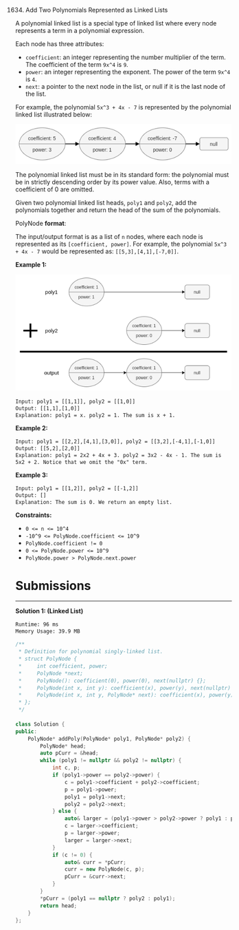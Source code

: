 1634. Add Two Polynomials Represented as Linked Lists

A polynomial linked list is a special type of linked list where every node represents a term in a polynomial expression.

Each node has three attributes:

* `coefficient`: an integer representing the number multiplier of the term. The coefficient of the term `9x^4` is `9`.
* `power`: an integer representing the exponent. The power of the term `9x^4` is `4`.
* `next`: a pointer to the next node in the list, or null if it is the last node of the list.

For example, the polynomial `5x^3 + 4x - 7` is represented by the polynomial linked list illustrated below:

![1634_polynomial2.png](img/1634_polynomial2.png)

The polynomial linked list must be in its standard form: the polynomial must be in strictly descending order by its power value. Also, terms with a coefficient of 0 are omitted.

Given two polynomial linked list heads, `poly1` and `poly2`, add the polynomials together and return the head of the sum of the polynomials.

PolyNode **format**:

The input/output format is as a list of `n` nodes, where each node is represented as its `[coefficient, power]`. For example, the polynomial `5x^3 + 4x - 7` would be represented as: `[[5,3],[4,1],[-7,0]]`.

 

**Example 1:**

![1634_ex1.png](img/1634_ex1.png)
```
Input: poly1 = [[1,1]], poly2 = [[1,0]]
Output: [[1,1],[1,0]]
Explanation: poly1 = x. poly2 = 1. The sum is x + 1.
```

**Example 2:**
```
Input: poly1 = [[2,2],[4,1],[3,0]], poly2 = [[3,2],[-4,1],[-1,0]]
Output: [[5,2],[2,0]]
Explanation: poly1 = 2x2 + 4x + 3. poly2 = 3x2 - 4x - 1. The sum is 5x2 + 2. Notice that we omit the "0x" term.
```

**Example 3:**
```
Input: poly1 = [[1,2]], poly2 = [[-1,2]]
Output: []
Explanation: The sum is 0. We return an empty list.
```

**Constraints:**

* `0 <= n <= 10^4`
* `-10^9 <= PolyNode.coefficient <= 10^9`
* `PolyNode.coefficient != 0`
* `0 <= PolyNode.power <= 10^9`
* `PolyNode.power > PolyNode.next.power`

# Submissions
---
**Solution 1: (Linked List)**
```
Runtime: 96 ms
Memory Usage: 39.9 MB
```
```c++
/**
 * Definition for polynomial singly-linked list.
 * struct PolyNode {
 *     int coefficient, power;
 *     PolyNode *next;
 *     PolyNode(): coefficient(0), power(0), next(nullptr) {};
 *     PolyNode(int x, int y): coefficient(x), power(y), next(nullptr) {};
 *     PolyNode(int x, int y, PolyNode* next): coefficient(x), power(y), next(next) {};
 * };
 */

class Solution {
public:
    PolyNode* addPoly(PolyNode* poly1, PolyNode* poly2) {
        PolyNode* head;
        auto pCurr = &head;
        while (poly1 != nullptr && poly2 != nullptr) {
            int c, p;
            if (poly1->power == poly2->power) {
                c = poly1->coefficient + poly2->coefficient;
                p = poly1->power;
                poly1 = poly1->next;
                poly2 = poly2->next;
            } else {
                auto& larger = (poly1->power > poly2->power ? poly1 : poly2);
                c = larger->coefficient;
                p = larger->power;
                larger = larger->next;
            }
            if (c != 0) {
                auto& curr = *pCurr;
                curr = new PolyNode(c, p);
                pCurr = &curr->next;
            }
        }
        *pCurr = (poly1 == nullptr ? poly2 : poly1);
        return head;
    }
};
```
